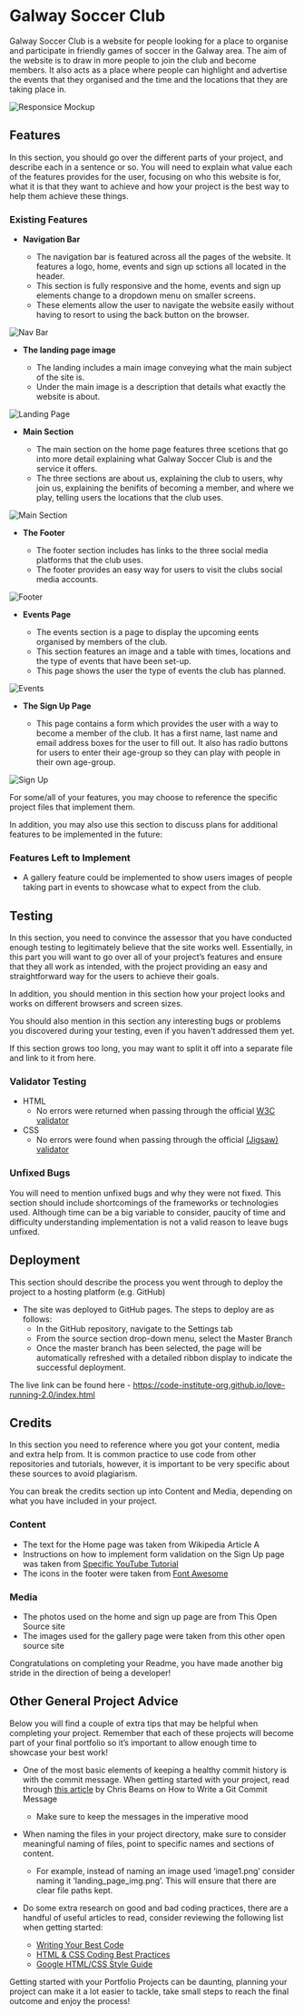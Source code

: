 # Galway Soccer Club

Galway Soccer Club is a website for people looking for a place to organise and participate in friendly games of soccer in the Galway area. The aim of the website is to draw in more people to join the club and become members. It also acts as a place where people can highlight and advertise the events that they organised and the time and the locations that they are taking place in.

![Responsice Mockup](assets/images/responsive.png)

## Features

In this section, you should go over the different parts of your project, and describe each in a sentence or so. You will need to explain what value each of the features provides for the user, focusing on who this website is for, what it is that they want to achieve and how your project is the best way to help them achieve these things.

### Existing Features

- **Navigation Bar**

  - The navigation bar is featured across all the pages of the website. It features a logo, home, events and sign up sctions all located in the header.
  - This section is fully responsive and the home, events and sign up elements change to a dropdown menu on smaller screens.
  - These elements allow the user to navigate the website easily without having to resort to using the back button on the browser.

![Nav Bar](assets/images/navbar.png)

- **The landing page image**

  - The landing includes a main image conveying what the main subject of the site is.
  - Under the main image is a description that details what exactly the website is about.

![Landing Page](assets/images/landing-page.png)

- **Main Section**

  - The main section on the home page features three scetions that go into more detail explaining what Galway Soccer Club is and the service it offers.
  - The three sections are about us, explaining the club to users, why join us, explaining the benifits of becoming a member, and where we play, telling users the locations that the club uses.

![Main Section](images/main-section.png)

- **The Footer**

  - The footer section includes has links to the three social media platforms that the club uses.
  - The footer provides an easy way for users to visit the clubs social media accounts.

![Footer](assets/images/footer.png)

- **Events Page**

  - The events section is a page to display the upcoming eents organised by members of the club.
  - This section features an image and a table with times, locations and the type of events that have been set-up.
  - This page shows the user the type of events the club has planned.

![Events](assets/images/events.png)

- **The Sign Up Page**

  - This page contains a form which provides the user with a way to become a member of the club.
    It has a first name, last name and email address boxes for the user to fill out.
    It also has radio buttons for users to enter their age-group so they can play with people in their own age-group.

![Sign Up](assets/images/sign-up.png)

For some/all of your features, you may choose to reference the specific project files that implement them.

In addition, you may also use this section to discuss plans for additional features to be implemented in the future:

### Features Left to Implement

- A gallery feature could be implemented to show users images of people taking part in events to showcase what to expect from the club.

## Testing

In this section, you need to convince the assessor that you have conducted enough testing to legitimately believe that the site works well. Essentially, in this part you will want to go over all of your project’s features and ensure that they all work as intended, with the project providing an easy and straightforward way for the users to achieve their goals.

In addition, you should mention in this section how your project looks and works on different browsers and screen sizes.

You should also mention in this section any interesting bugs or problems you discovered during your testing, even if you haven't addressed them yet.

If this section grows too long, you may want to split it off into a separate file and link to it from here.

### Validator Testing

- HTML
  - No errors were returned when passing through the official [W3C validator](https://validator.w3.org/nu/?doc=https%3A%2F%2Fcode-institute-org.github.io%2Flove-running-2.0%2Findex.html)
- CSS
  - No errors were found when passing through the official [(Jigsaw) validator](https://jigsaw.w3.org/css-validator/validator?uri=https%3A%2F%2Fvalidator.w3.org%2Fnu%2F%3Fdoc%3Dhttps%253A%252F%252Fcode-institute-org.github.io%252Flove-running-2.0%252Findex.html&profile=css3svg&usermedium=all&warning=1&vextwarning=&lang=en#css)

### Unfixed Bugs

You will need to mention unfixed bugs and why they were not fixed. This section should include shortcomings of the frameworks or technologies used. Although time can be a big variable to consider, paucity of time and difficulty understanding implementation is not a valid reason to leave bugs unfixed.

## Deployment

This section should describe the process you went through to deploy the project to a hosting platform (e.g. GitHub)

- The site was deployed to GitHub pages. The steps to deploy are as follows:
  - In the GitHub repository, navigate to the Settings tab
  - From the source section drop-down menu, select the Master Branch
  - Once the master branch has been selected, the page will be automatically refreshed with a detailed ribbon display to indicate the successful deployment.

The live link can be found here - https://code-institute-org.github.io/love-running-2.0/index.html

## Credits

In this section you need to reference where you got your content, media and extra help from. It is common practice to use code from other repositories and tutorials, however, it is important to be very specific about these sources to avoid plagiarism.

You can break the credits section up into Content and Media, depending on what you have included in your project.

### Content

- The text for the Home page was taken from Wikipedia Article A
- Instructions on how to implement form validation on the Sign Up page was taken from [Specific YouTube Tutorial](https://www.youtube.com/)
- The icons in the footer were taken from [Font Awesome](https://fontawesome.com/)

### Media

- The photos used on the home and sign up page are from This Open Source site
- The images used for the gallery page were taken from this other open source site

Congratulations on completing your Readme, you have made another big stride in the direction of being a developer!

## Other General Project Advice

Below you will find a couple of extra tips that may be helpful when completing your project. Remember that each of these projects will become part of your final portfolio so it’s important to allow enough time to showcase your best work!

- One of the most basic elements of keeping a healthy commit history is with the commit message. When getting started with your project, read through [this article](https://chris.beams.io/posts/git-commit/) by Chris Beams on How to Write a Git Commit Message

  - Make sure to keep the messages in the imperative mood

- When naming the files in your project directory, make sure to consider meaningful naming of files, point to specific names and sections of content.

  - For example, instead of naming an image used ‘image1.png’ consider naming it ‘landing_page_img.png’. This will ensure that there are clear file paths kept.

- Do some extra research on good and bad coding practices, there are a handful of useful articles to read, consider reviewing the following list when getting started:
  - [Writing Your Best Code](https://learn.shayhowe.com/html-css/writing-your-best-code/)
  - [HTML & CSS Coding Best Practices](https://medium.com/@inceptiondj.info/html-css-coding-best-practice-fadb9870a00f)
  - [Google HTML/CSS Style Guide](https://google.github.io/styleguide/htmlcssguide.html#General)

Getting started with your Portfolio Projects can be daunting, planning your project can make it a lot easier to tackle, take small steps to reach the final outcome and enjoy the process!
